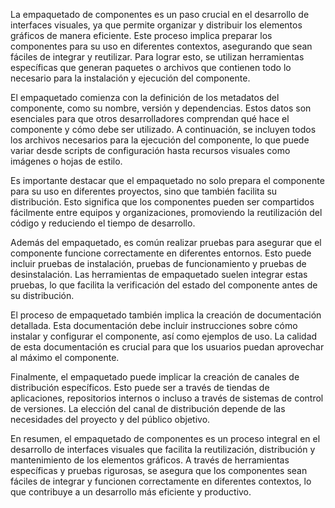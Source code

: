 La empaquetado de componentes es un paso crucial en el desarrollo de interfaces visuales, ya que permite organizar y distribuir los elementos gráficos de manera eficiente. Este proceso implica preparar los componentes para su uso en diferentes contextos, asegurando que sean fáciles de integrar y reutilizar. Para lograr esto, se utilizan herramientas específicas que generan paquetes o archivos que contienen todo lo necesario para la instalación y ejecución del componente.

El empaquetado comienza con la definición de los metadatos del componente, como su nombre, versión y dependencias. Estos datos son esenciales para que otros desarrolladores comprendan qué hace el componente y cómo debe ser utilizado. A continuación, se incluyen todos los archivos necesarios para la ejecución del componente, lo que puede variar desde scripts de configuración hasta recursos visuales como imágenes o hojas de estilo.

Es importante destacar que el empaquetado no solo prepara el componente para su uso en diferentes proyectos, sino que también facilita su distribución. Esto significa que los componentes pueden ser compartidos fácilmente entre equipos y organizaciones, promoviendo la reutilización del código y reduciendo el tiempo de desarrollo.

Además del empaquetado, es común realizar pruebas para asegurar que el componente funcione correctamente en diferentes entornos. Esto puede incluir pruebas de instalación, pruebas de funcionamiento y pruebas de desinstalación. Las herramientas de empaquetado suelen integrar estas pruebas, lo que facilita la verificación del estado del componente antes de su distribución.

El proceso de empaquetado también implica la creación de documentación detallada. Esta documentación debe incluir instrucciones sobre cómo instalar y configurar el componente, así como ejemplos de uso. La calidad de esta documentación es crucial para que los usuarios puedan aprovechar al máximo el componente.

Finalmente, el empaquetado puede implicar la creación de canales de distribución específicos. Esto puede ser a través de tiendas de aplicaciones, repositorios internos o incluso a través de sistemas de control de versiones. La elección del canal de distribución depende de las necesidades del proyecto y del público objetivo.

En resumen, el empaquetado de componentes es un proceso integral en el desarrollo de interfaces visuales que facilita la reutilización, distribución y mantenimiento de los elementos gráficos. A través de herramientas específicas y pruebas rigurosas, se asegura que los componentes sean fáciles de integrar y funcionen correctamente en diferentes contextos, lo que contribuye a un desarrollo más eficiente y productivo.
